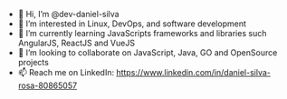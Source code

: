 - 👋 Hi, I’m @dev-daniel-silva
- 👀 I’m interested in Linux, DevOps, and software development
- 🌱 I’m currently learning JavaScripts frameworks and libraries such AngularJS, ReactJS and VueJS
- 💞️ I’m looking to collaborate on JavaScript, Java, GO and OpenSource projects
- 📫 Reach me on LinkedIn: https://www.linkedin.com/in/daniel-silva-rosa-80865057

<!---
dev-daniel-silva/dev-daniel-silva is a ✨ special ✨ repository because its `README.md` (this file) appears on your GitHub profile.
You can click the Preview link to take a look at your changes.
--->
